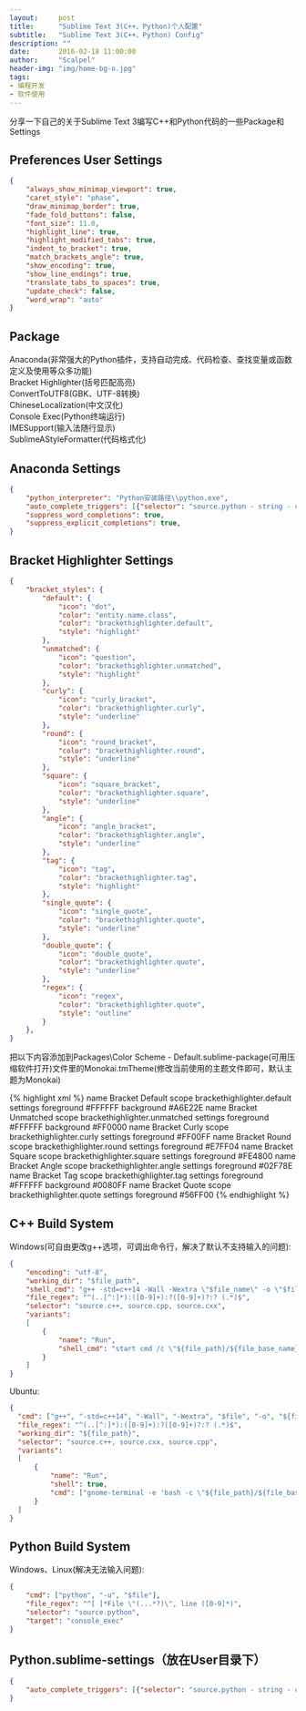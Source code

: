 ```yaml
---
layout:     post
title:      "Sublime Text 3(C++、Python)个人配置"
subtitle:   "Sublime Text 3(C++、Python) Config"
description: ""
date:       2016-02-18 11:00:00
author:     "Scalpel"
header-img: "img/home-bg-o.jpg"
tags:
- 编程开发
- 软件使用
---
```

分享一下自己的关于Sublime Text 3编写C++和Python代码的一些Package和Settings  

Preferences User Settings
---
```json
{
    "always_show_minimap_viewport": true,
    "caret_style": "phase",
    "draw_minimap_border": true,
    "fade_fold_buttons": false,
    "font_size": 11.0,
    "highlight_line": true,
    "highlight_modified_tabs": true,
    "indent_to_bracket": true,
    "match_brackets_angle": true,
    "show_encoding": true,
    "show_line_endings": true,
    "translate_tabs_to_spaces": true,
    "update_check": false,
    "word_wrap": "auto"
}
```

Package
---  
Anaconda(非常强大的Python插件，支持自动完成、代码检查、查找变量或函数定义及使用等众多功能)  
Bracket Highlighter(括号匹配高亮)  
ConvertToUTF8(GBK、UTF-8转换)  
ChineseLocalization(中文汉化)  
Console Exec(Python终端运行)  
IMESupport(输入法随行显示)  
SublimeAStyleFormatter(代码格式化)  

Anaconda Settings
---
```json
{
    "python_interpreter": "Python安装路径\\python.exe",
    "auto_complete_triggers": [{"selector": "source.python - string - comment - constant.numeric", "characters": "."}],
    "suppress_word_completions": true,
    "suppress_explicit_completions": true,
}
```
  
Bracket Highlighter Settings
---
```json
{
    "bracket_styles": {
        "default": {
            "icon": "dot",
            "color": "entity.name.class",
            "color": "brackethighlighter.default",
            "style": "highlight"
        },
        "unmatched": {
            "icon": "question",
            "color": "brackethighlighter.unmatched",
            "style": "highlight"
        },
        "curly": {
            "icon": "curly_bracket",
            "color": "brackethighlighter.curly",
            "style": "underline"
        },
        "round": {
            "icon": "round_bracket",
            "color": "brackethighlighter.round",
            "style": "underline"
        },
        "square": {
            "icon": "square_bracket",
            "color": "brackethighlighter.square",
            "style": "underline"
        },
        "angle": {
            "icon": "angle_bracket",
            "color": "brackethighlighter.angle",
            "style": "underline"
        },
        "tag": {
            "icon": "tag",
            "color": "brackethighlighter.tag",
            "style": "highlight"
        },
        "single_quote": {
            "icon": "single_quote",
            "color": "brackethighlighter.quote",
            "style": "underline"
        },
        "double_quote": {
            "icon": "double_quote",
            "color": "brackethighlighter.quote",
            "style": "underline"
        },
        "regex": {
            "icon": "regex",
            "color": "brackethighlighter.quote",
            "style": "outline"
        }
    },
}
```

把以下内容添加到Packages\Color Scheme - Default.sublime-package(可用压缩软件打开)文件里的Monokai.tmTheme(修改当前使用的主题文件即可，默认主题为Monokai)  

{% highlight xml %}
        <dict>
            <key>name</key>
            <string>Bracket Default</string>
            <key>scope</key>
            <string>brackethighlighter.default</string>
            <key>settings</key>
            <dict>
                <key>foreground</key>
                <string>#FFFFFF</string>
                <key>background</key>
                <string>#A6E22E</string>
            </dict>
        </dict>
        <dict>
            <key>name</key>
            <string>Bracket Unmatched</string>
            <key>scope</key>
            <string>brackethighlighter.unmatched</string>
            <key>settings</key>
            <dict>
                <key>foreground</key>
                <string>#FFFFFF</string>
                <key>background</key>
                <string>#FF0000</string>
            </dict>
        </dict>
        <dict>
            <key>name</key>
            <string>Bracket Curly</string>
            <key>scope</key>
            <string>brackethighlighter.curly</string>
            <key>settings</key>
            <dict>
                <key>foreground</key>
                <string>#FF00FF</string>
            </dict>
        </dict>
        <dict>
            <key>name</key>
            <string>Bracket Round</string>
            <key>scope</key>
            <string>brackethighlighter.round</string>
            <key>settings</key>
            <dict>
                <key>foreground</key>
                <string>#E7FF04</string>
            </dict>
        </dict>
        <dict>
            <key>name</key>
            <string>Bracket Square</string>
            <key>scope</key>
            <string>brackethighlighter.square</string>
            <key>settings</key>
            <dict>
                <key>foreground</key>
                <string>#FE4800</string>
            </dict>
        </dict>
        <dict>
            <key>name</key>
            <string>Bracket Angle</string>
            <key>scope</key>
            <string>brackethighlighter.angle</string>
            <key>settings</key>
            <dict>
                <key>foreground</key>
                <string>#02F78E</string>
            </dict>
        </dict>
        <dict>
            <key>name</key>
            <string>Bracket Tag</string>
            <key>scope</key>
            <string>brackethighlighter.tag</string>
            <key>settings</key>
            <dict>
                <key>foreground</key>
                <string>#FFFFFF</string>
                <key>background</key>
                <string>#0080FF</string>
            </dict>
        </dict>
        <dict>
            <key>name</key>
            <string>Bracket Quote</string>
            <key>scope</key>
            <string>brackethighlighter.quote</string>
            <key>settings</key>
            <dict>
                <key>foreground</key>
                <string>#56FF00</string>
            </dict>
        </dict>
{% endhighlight %}

C++ Build System  
---  
Windows(可自由更改g++选项，可调出命令行，解决了默认不支持输入的问题):  

```json
{
    "encoding": "utf-8",
    "working_dir": "$file_path",
    "shell_cmd": "g++ -std=c++14 -Wall -Wextra \"$file_name\" -o \"$file_base_name\"",
    "file_regex": "^(..[^:]*):([0-9]+):?([0-9]+)?:? (.*)$",
    "selector": "source.c++, source.cpp, source.cxx",
    "variants": 
    [
        {   
            "name": "Run",
            "shell_cmd": "start cmd /c \"${file_path}/${file_base_name} & pause\""
        }
    ]
}
```
Ubuntu:  

```json
{
  "cmd": ["g++", "-std=c++14", "-Wall", "-Wextra", "$file", "-o", "${file_path}/${file_base_name}"],
  "file_regex": "^(..[^:]*):([0-9]+):?([0-9]+)?:? (.*)$",
  "working_dir": "${file_path}",
  "selector": "source.c++, source.cxx, source.cpp",
  "variants":
  [
      {
          "name": "Run",
          "shell": true,
          "cmd": ["gnome-terminal -e 'bash -c \"${file_path}/${file_base_name}; echo; echo Press ENTER to continue; read line; exit; exec bash\"'"]
      }
  ]
}
```

Python Build System
--- 
Windows、Linux(解决无法输入问题):

```json
{
    "cmd": ["python", "-u", "$file"],
    "file_regex": "^[ ]*File \"(...*?)\", line ([0-9]*)",
    "selector": "source.python",
    "target": "console_exec"
}
```

Python.sublime-settings（放在User目录下）  
---
```json
{
    "auto_complete_triggers": [{"selector": "source.python - string - comment - constant.numeric", "characters": "."}]
}
```
